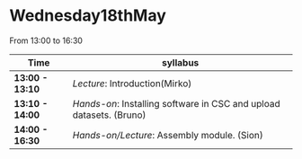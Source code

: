 # Wednesday18thMay

From 13:00 to 16:30

Time | syllabus
-----| --------
**13:00 - 13:10** | *Lecture*: Introduction(Mirko)
**13:10 - 14:00** | *Hands-on*: Installing software in CSC and upload datasets. (Bruno)
**14:00 - 16:30** | *Hands-on/Lecture*: Assembly module. (Sion) 
